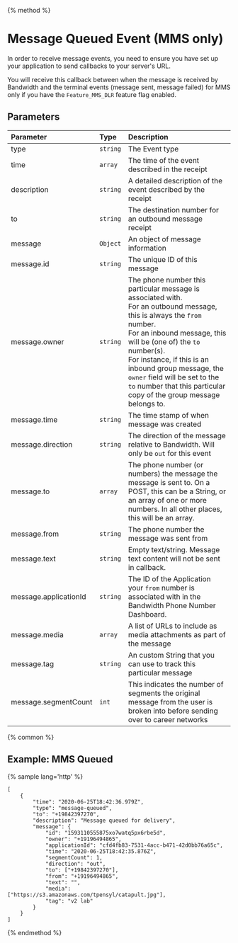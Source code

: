 {% method %}
# Message Queued Event (MMS only)
In order to receive message events, you need to ensure you have set up your application to send callbacks to your server's URL.

You will receive this callback between when the message is received by Bandwidth and the terminal events (message sent, message failed) for MMS only if you have the `Feature_MMS_DLR` feature flag enabled.

## Parameters

| Parameter             | Type     | Description                                                                                                                                                                                                                                                                                                                                                         |
|:----------------------|:---------|:--------------------------------------------------------------------------------------------------------------------------------------------------------------------------------------------------------------------------------------------------------------------------------------------------------------------------------------------------------------------|
| type                  | `string` | The Event type                                                                                                                                                                                                                                                                                                                                                      |
| time                  | `array`  | The time of the event described in the receipt                                                                                                                                                                                                                                                                                                                      |
| description           | `string` | A detailed description of the event described by the receipt                                                                                                                                                                                                                                                                                                        |
| to                    | `string` | The destination number for an outbound message receipt                                                                                                                                                                                                                                                                                                              |
| message               | `Object` | An object of message information                                                                                                                                                                                                                                                                                                                                    |
| message.id            | `string` | The unique ID of this message                                                                                                                                                                                                                                                                                                                                       |
| message.owner         | `string` | The phone number this particular message is associated with.<br> For an outbound message, this is always the `from` number.<br> For an inbound message, this will be (one of) the `to` number(s).<br>For instance, if this is an inbound group message, the `owner` field will be set to the `to` number that this particular copy of the group message belongs to. |
| message.time          | `string` | The time stamp of when message was created                                                                                                                                                                                                                                                                                                                          |
| message.direction     | `string` | The direction of the message relative to Bandwidth. Will only be `out` for this event |
| message.to            | `array`  | The phone number (or numbers) the message the message is sent to. On a POST, this can be a String, or an array of one or more numbers. In all other places, this will be an array.                                                                                                                                                                                  |
| message.from          | `string` | The phone number the message was sent from                                                                                                                                                                                                                                                                                                                          |
| message.text          | `string` | Empty text/string. Message text content will not be sent in callback.                                                                                                                                                                                                                                                                                               |
| message.applicationId | `string` | The ID of the Application your `from` number is associated with in the Bandwidth Phone Number Dashboard.                                                                                                                                                                                                                                                            |
| message.media         | `array`  | A list of URLs to include as media attachments as part of the message                                                                                                                                                                                                                                                                                               |
| message.tag           | `string` | An custom String that you can use to track this particular message                                                                                                                                                                                                                                                                                                  |
| message.segmentCount  | `int`    | This indicates the number of segments the original message from the user is broken into before sending over to career networks                                                                                                                                                                                                                                      |

{% common %}

## Example: MMS Queued 

{% sample lang='http' %}

```http
[
    {
        "time": "2020-06-25T18:42:36.979Z",
        "type": "message-queued",
        "to": "+19842397270",
        "description": "Message queued for delivery",
        "message": {
            "id": "1593110555875xo7watq5px6rbe5d",
            "owner": "+19196494865",
            "applicationId": "cfd4fb83-7531-4acc-b471-42d0bb76a65c",
            "time": "2020-06-25T18:42:35.876Z",
            "segmentCount": 1,
            "direction": "out",
            "to": ["+19842397270"],
            "from": "+19196494865",
            "text": "",
            "media": ["https://s3.amazonaws.com/tpensyl/catapult.jpg"],
            "tag": "v2 lab"
        }
    }
]
```

{% endmethod %}
